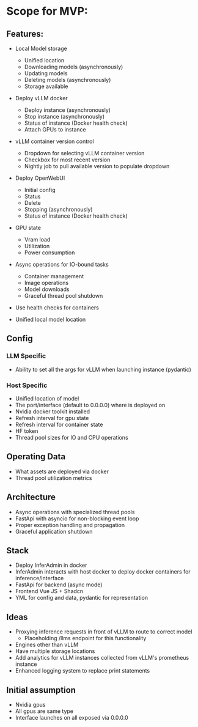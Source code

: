 # Scope for MVP:

## Features:
- Local Model storage
    - Unified location
    - Downloading models (asynchronously)
    - Updating models
    - Deleting models (asynchronously)
    - Storage available

- Deploy vLLM docker
    - Deploy instance (asynchronously)
    - Stop instance (asynchronously)
    - Status of instance (Docker health check)
    - Attach GPUs to instance

- vLLM container version control
    - Dropdown for selecting vLLM container version
    - Checkbox for most recent version
    - Nightly job to pull available version to populate dropdown

- Deploy OpenWebUI
    - Initial config
    - Status
    - Delete
    - Stopping (asynchronously)
    - Status of instance (Docker health check)

- GPU state
    - Vram load
    - Utilization
    - Power consumption

- Async operations for IO-bound tasks
    - Container management
    - Image operations
    - Model downloads
    - Graceful thread pool shutdown

- Use health checks for containers
- Unified local model location

## Config

### LLM Specific
- Ability to set all the args for vLLM when launching instance (pydantic)

### Host Specific
- Unified location of model
- The port/interface (default to 0.0.0.0) where is deployed on
- Nvidia docker toolkit installed
- Refresh interval for gpu state
- Refresh interval for container state
- HF token
- Thread pool sizes for IO and CPU operations

## Operating Data
- What assets are deployed via docker
- Thread pool utilization metrics

## Architecture
- Async operations with specialized thread pools
- FastApi with asyncio for non-blocking event loop
- Proper exception handling and propagation
- Graceful application shutdown

## Stack
- Deploy InferAdmin in docker
- InferAdmin interacts with host docker to deploy docker containers for inference/interface
- FastApi for backend (async mode)
- Frontend Vue JS + Shadcn
- YML for config and data, pydantic for representation

## Ideas
- Proxying inference requests in front of vLLM to route to correct model
    - Placeholding /llms endpoint for this functionality
- Engines other than vLLM
- Have multiple storage locations
- Add analytics for vLLM instances collected from vLLM's prometheus instance
- Enhanced logging system to replace print statements

## Initial assumption
- Nvidia gpus
- All gpus are same type
- Interface launches on all exposed via 0.0.0.0
